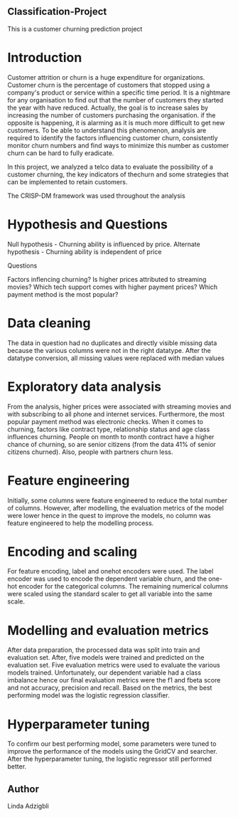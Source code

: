 ## Classification-Project
This is a customer churning prediction project

# Introduction
Customer attrition or churn is a huge expenditure for organizations. Customer churn is the percentage of customers that stopped using a company's product or service within a specific time period. It is a nightmare for any organisation to find out that the number of customers they started the year with have reduced. Actually, the goal is to increase sales by increasing the number of customers purchasing the organisation. if the opposite is happening, it is alarming as it is much more difficult to get new customers. 
To be able to understand this phenomenon, analysis are required to identify the factors influencing customer churn, consistently monitor churn numbers and find ways to minimize this number as customer churn can be hard to fully eradicate.

In this project, we analyzed a telco data to evaluate the possibility of a customer churning, the key indicators of thechurn and some strategies that can be implemented to retain customers.

The CRISP-DM framework was used throughout the analysis

# Hypothesis and Questions

Null hypothesis - Churning ability is influenced by price. Alternate hypothesis - Churning ability is independent of price

Questions

Factors inflencing churning?
Is higher prices attributed to streaming movies?
Which tech support comes with higher payment prices?
Which payment method is the most popular?



# Data cleaning
The data in question had no duplicates and directly visible missing data because the various columns were not in the right datatype. After the datatype conversion, all missing values were replaced with median values

# Exploratory data analysis
From the analysis, higher prices were associated with streaming movies and with subscribing to all phone and internet services. Furthermore, the most popular payment method was electronic checks.
When it comes to churning, factors like contract type, relationship status and age class influences churning. People on month to month contract have a higher chance of churning, so are senior citizens (from the data 41% of senior citizens churned). Also, people with partners churn less.

# Feature engineering
Initially, some columns were feature engineered to reduce the total number of columns. However, after modelling, the evaluation metrics of the model were lower hence in the quest to improve the models, no column was feature engineered to help the modelling process.


# Encoding and scaling
For feature encoding, label and onehot encoders were used. The label encoder was used to encode the dependent variable churn, and the one-hot encoder for the categorical columns. The remaining numerical columns were scaled using the standard scaler to get all variable into the same scale.

# Modelling and evaluation metrics
After data preparation, the processed data was split into train and evaluation set.
After, five models were trained and predicted on the evaluation set. Five evaluation metrics were used to evaluate the various models trained. Unfortunately, our dependent variable had a class imbalance hence our final evaluation metrics were the f1 and fbeta score and not accuracy, precision and recall. Based on the metrics, the best performing model was the logistic regression classifier.

# Hyperparameter tuning
To confirm our best performing model, some parameters were tuned to improve the performance of the models using the GridCV and searcher. After the hyperparameter tuning, the logistic regressor still performed better.

## Author
Linda Adzigbli